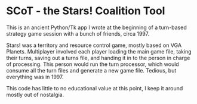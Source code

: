 # SCoT - the Stars! Coalition Tool
This is an ancient Python/Tk app I wrote at the beginning of a turn-based strategy game session with a bunch of friends, circa 1997.

Stars! was a territory and resource control game, mostly based on VGA Planets.  Multiplayer involved each player loading the main game file, taking their turns, saving out a turns file, and handing it in to the person in charge of processing.  This person would run the turn processor, which would consume all the turn files and generate a new game file.  Tedious, but everything was in 1997.

This code has little to no educational value at this point, I keep it around mostly out of nostalgia.
